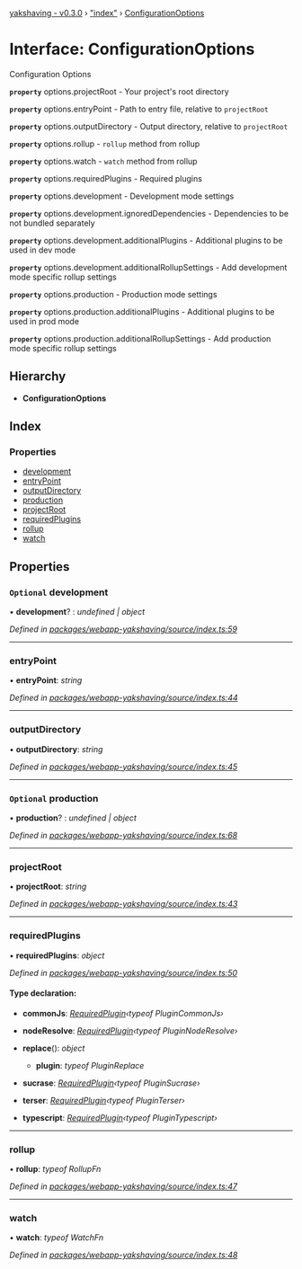 [yakshaving - v0.3.0](../README.md) › ["index"](../modules/_index_.md) › [ConfigurationOptions](_index_.configurationoptions.md)

# Interface: ConfigurationOptions

Configuration Options

**`property`** options.projectRoot - Your project's root directory

**`property`** options.entryPoint - Path to entry file, relative to `projectRoot`

**`property`** options.outputDirectory - Output directory, relative to `projectRoot`

**`property`** options.rollup - `rollup` method from rollup

**`property`** options.watch - `watch` method from rollup

**`property`** options.requiredPlugins - Required plugins

**`property`** options.development - Development mode settings

**`property`** options.development.ignoredDependencies - Dependencies to be not bundled separately

**`property`** options.development.additionalPlugins - Additional plugins to be used in dev mode

**`property`** options.development.additionalRollupSettings - Add development mode specific rollup settings

**`property`** options.production - Production mode settings

**`property`** options.production.additionalPlugins - Additional plugins to be used in prod mode

**`property`** options.production.additionalRollupSettings - Add production mode specific rollup settings

## Hierarchy

* **ConfigurationOptions**

## Index

### Properties

* [development](_index_.configurationoptions.md#optional-development)
* [entryPoint](_index_.configurationoptions.md#entrypoint)
* [outputDirectory](_index_.configurationoptions.md#outputdirectory)
* [production](_index_.configurationoptions.md#optional-production)
* [projectRoot](_index_.configurationoptions.md#projectroot)
* [requiredPlugins](_index_.configurationoptions.md#requiredplugins)
* [rollup](_index_.configurationoptions.md#rollup)
* [watch](_index_.configurationoptions.md#watch)

## Properties

### `Optional` development

• **development**? : *undefined | object*

*Defined in [packages/webapp-yakshaving/source/index.ts:59](https://github.com/d-zone-org/d-zone/blob/4365347/packages/webapp-yakshaving/source/index.ts#L59)*

___

###  entryPoint

• **entryPoint**: *string*

*Defined in [packages/webapp-yakshaving/source/index.ts:44](https://github.com/d-zone-org/d-zone/blob/4365347/packages/webapp-yakshaving/source/index.ts#L44)*

___

###  outputDirectory

• **outputDirectory**: *string*

*Defined in [packages/webapp-yakshaving/source/index.ts:45](https://github.com/d-zone-org/d-zone/blob/4365347/packages/webapp-yakshaving/source/index.ts#L45)*

___

### `Optional` production

• **production**? : *undefined | object*

*Defined in [packages/webapp-yakshaving/source/index.ts:68](https://github.com/d-zone-org/d-zone/blob/4365347/packages/webapp-yakshaving/source/index.ts#L68)*

___

###  projectRoot

• **projectRoot**: *string*

*Defined in [packages/webapp-yakshaving/source/index.ts:43](https://github.com/d-zone-org/d-zone/blob/4365347/packages/webapp-yakshaving/source/index.ts#L43)*

___

###  requiredPlugins

• **requiredPlugins**: *object*

*Defined in [packages/webapp-yakshaving/source/index.ts:50](https://github.com/d-zone-org/d-zone/blob/4365347/packages/webapp-yakshaving/source/index.ts#L50)*

#### Type declaration:

* **commonJs**: *[RequiredPlugin](_index_.requiredplugin.md)‹typeof PluginCommonJs›*

* **nodeResolve**: *[RequiredPlugin](_index_.requiredplugin.md)‹typeof PluginNodeResolve›*

* **replace**(): *object*

  * **plugin**: *typeof PluginReplace*

* **sucrase**: *[RequiredPlugin](_index_.requiredplugin.md)‹typeof PluginSucrase›*

* **terser**: *[RequiredPlugin](_index_.requiredplugin.md)‹typeof PluginTerser›*

* **typescript**: *[RequiredPlugin](_index_.requiredplugin.md)‹typeof PluginTypescript›*

___

###  rollup

• **rollup**: *typeof RollupFn*

*Defined in [packages/webapp-yakshaving/source/index.ts:47](https://github.com/d-zone-org/d-zone/blob/4365347/packages/webapp-yakshaving/source/index.ts#L47)*

___

###  watch

• **watch**: *typeof WatchFn*

*Defined in [packages/webapp-yakshaving/source/index.ts:48](https://github.com/d-zone-org/d-zone/blob/4365347/packages/webapp-yakshaving/source/index.ts#L48)*
